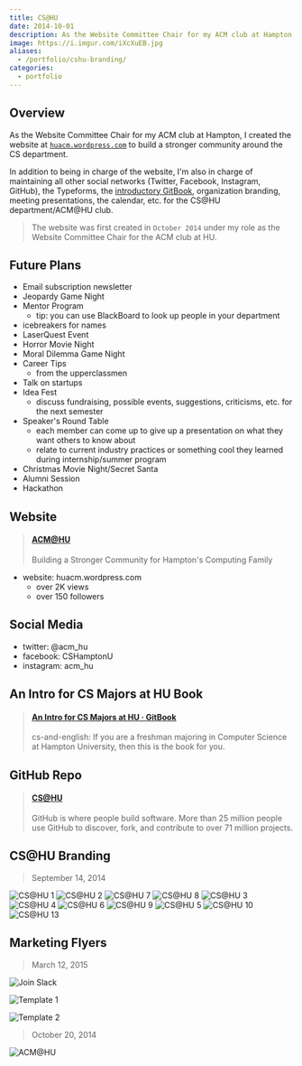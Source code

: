 ```yaml
---
title: CS@HU
date: 2014-10-01
description: As the Website Committee Chair for my ACM club at Hampton, I created the website at huacm.wordpress.com to build a stronger community around the CS department.
image: https://i.imgur.com/iXcXuEB.jpg
aliases:
  - /portfolio/cshu-branding/
categories:
  - portfolio
---
```


## Overview

As the Website Committee Chair for my ACM club at Hampton, I created the website at [`huacm.wordpress.com`](https://huacm.wordpress.com "CS@HU") to build a stronger community around the CS department.

In addition to being in charge of the website, I'm also in charge of maintaining all other social networks (Twitter, Facebook, Instagram, GitHub), the Typeforms, the [introductory GitBook](https://bit.ly/hu-book "GitBook"), organization branding, meeting presentations, the calendar, etc. for the CS@HU department/ACM@HU club.

> The website was first created in `October 2014` under my role as the Website Committee Chair for the ACM club at HU.

## Future Plans

- Email subscription newsletter
- Jeopardy Game Night
- Mentor Program
  - tip: you can use BlackBoard to look up people in your department
- icebreakers for names
- LaserQuest Event
- Horror Movie Night
- Moral Dilemma Game Night
- Career Tips
  - from the upperclassmen
- Talk on startups
- Idea Fest
  - discuss fundraising, possible events, suggestions, criticisms, etc. for the next semester
- Speaker's Round Table
  - each member can come up to give up a presentation on what they want others to know about
  - relate to current industry practices or something cool they learned during internship/summer program
- Christmas Movie Night/Secret Santa
- Alumni Session
- Hackathon

## Website

<blockquote class="embedly-card" data-card-controls="0"><h4><a href="https://huacm.wordpress.com">ACM@HU</a></h4><p>Building a Stronger Community for Hampton's Computing Family</p></blockquote>

- website: huacm.wordpress.com
  - over 2K views
  - over 150 followers

## Social Media

- twitter: @acm_hu
- facebook: CSHamptonU
- instagram: acm_hu

## An Intro for CS Majors at HU Book

<blockquote class="embedly-card" data-card-controls="0"><h4><a href="https://bit.ly/hu-book">An Intro for CS Majors at HU · GitBook</a></h4><p>cs-and-english: If you are a freshman majoring in Computer Science at Hampton University, then this is the book for you.</p></blockquote>

## GitHub Repo

<blockquote class="embedly-card" data-card-controls="0"><h4><a href="https://github.com/CS-HU">CS@HU</a></h4><p>GitHub is where people build software. More than 25 million people use GitHub to discover, fork, and contribute to over 71 million projects.</p></blockquote>

## CS@HU Branding

> September 14, 2014

![CS@HU 1](https://i.imgur.com/Vks5m2D.jpg)
![CS@HU 2](https://i.imgur.com/Og2z90B.jpg)
![CS@HU 7](https://i.imgur.com/9efgi5o.jpg)
![CS@HU 8](https://i.imgur.com/ByC3A2I.jpg)
![CS@HU 3](https://i.imgur.com/kAkjn0g.jpg)
![CS@HU 4](https://i.imgur.com/VoSb6Qx.jpg)
![CS@HU 6](https://i.imgur.com/p76tyAf.jpg)
![CS@HU 9](https://i.imgur.com/ngisFrn.jpg)
![CS@HU 5](https://i.imgur.com/eVp9nwt.jpg)
![CS@HU 10](https://i.imgur.com/BjAO0Gf.jpg)
![CS@HU 13](https://i.imgur.com/2ZoVv0B.jpg)

## Marketing Flyers

> March 12, 2015

![Join Slack](https://i.imgur.com/lplegnL.jpg)

![Template 1](https://i.imgur.com/xUsOtbT.jpg)

![Template 2](https://i.imgur.com/Aqagmj2.jpg)

> October 20, 2014

![ACM@HU](https://i.imgur.com/5UXOzMp.png)

<script async src="//cdn.embedly.com/widgets/platform.js" charset="UTF-8"></script>

